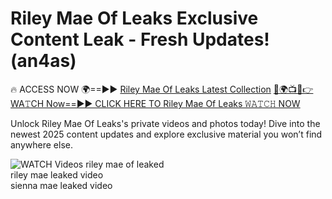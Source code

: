 # Riley Mae Of Leaks Exclusive Content Leak - Fresh Updates! (an4as)

🔥 ACCESS NOW 🌍==►► <a href="https://tinyurl.com/3fjeunct" rel="nofollow">Riley Mae Of Leaks Latest Collection</a></h3>
[🔴🌍📺📱👉WA𝚃CH Now==►► CLICK HERE TO Riley Mae Of Leaks 𝚆𝙰𝚃𝙲𝙷 NOW](https://tinyurl.com/3fjeunct)

Unlock Riley Mae Of Leaks's private videos and photos today! Dive into the newest 2025 content updates and explore exclusive material you won’t find anywhere else.


<a href="https://tinyurl.com/3fjeunct" rel="nofollow" data-target="animated-image.originalLink"><img src="https://camo.githubusercontent.com/8a4f000d20f83aca3bf7ec5f350d767afa0574a8a352519fd8cfa583a6f93a33/68747470733a2f2f692e696d6775722e636f6d2f644a486b345a712e676966" alt="WATCH Videos" data-canonical-src="https://i.imgur.com/dJHk4Zq.gif" style="max-width: 100%; display: inline-block;" data-target="animated-image.originalImage"></a>
riley mae of leaked<br>
riley mae leaked video<br>
sienna mae leaked video